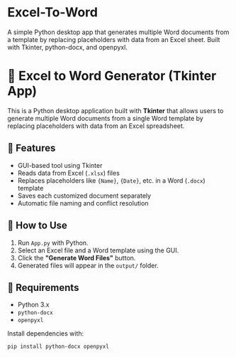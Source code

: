 # Excel-To-Word
A simple Python desktop app that generates multiple Word documents from a template by replacing placeholders with data from an Excel sheet. Built with Tkinter, python-docx, and openpyxl.
# 📝 Excel to Word Generator (Tkinter App)

This is a Python desktop application built with **Tkinter** that allows users to generate multiple Word documents from a single Word template by replacing placeholders with data from an Excel spreadsheet.

## 🔧 Features

- GUI-based tool using Tkinter
- Reads data from Excel (`.xlsx`) files
- Replaces placeholders like `{Name}`, `{Date}`, etc. in a Word (`.docx`) template
- Saves each customized document separately
- Automatic file naming and conflict resolution

## 📂 How to Use

1. Run `App.py` with Python.
2. Select an Excel file and a Word template using the GUI.
3. Click the **"Generate Word Files"** button.
4. Generated files will appear in the `output/` folder.

## 🧠 Requirements

- Python 3.x
- `python-docx`
- `openpyxl`

Install dependencies with:

```bash
pip install python-docx openpyxl
